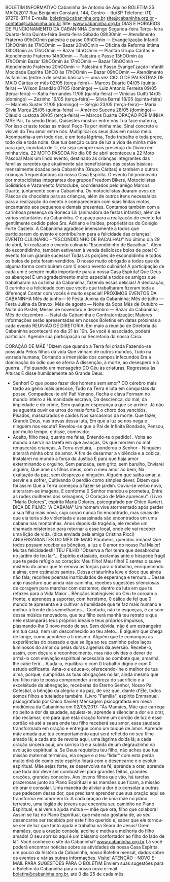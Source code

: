 BOLETIM INFORMATIVO 
Cabaninha de Antonio de Aquino 
BOLETIM 35 MAIO/2017 
Rua Benjamin Constant, 144, Centro— Itu/SP 
Telefone: (11) 97276-8714 
E-mails: boletim@cabaninha.org.br 
site@cabaninha.org.br - contato@cabaninha.org.br 
Site: www.cabaninha.org.br 
DIAS E HORÁRIOS DE FUNCIONAMENTO DA CABANINHA 
Domingo 
Segunda-feira 
Terça-feira 
Quarta-feira 
Quinta-feira 
Sexta-feira 
Sábado 
08h30min — Atendimento Fraterno 
09hOOmin palestra e passe 
09h00min — Evangelização Infantil 
13hOOmin às 17hOOmin — Bazar 
20hOOmin — Oficina da Reforma íntima 
13hOOmin às 17hOOmin — Bazar 
14hOOmin — Plantão Grupo Cáritas 
e Atendimento Fraterno 
14h30min — Palestra e Passe 
13hOOmin às 17hOOmin Bazar 
13hOOmin às 17hOOmin — Bazar 
19hOOmin — Atendimento Fraterno 
20hOOmin — Palestra e Passe 
Evangel'zação Infantil 
Mocidade Espírita 
13hOO às 17hOOmin — Bazar 
09hOOmin — Atendimento às famílias 
(entre a de cestas básicas — uma vez 
CICLO DE PALESTRAS DE MAIO 
Cáritas 
or mês 
02/05 (terça-feira)— Marcos Duarte 
04/05 (quinta-feira) — Wilson Brandão 
07/05 (domingo) — Luiz Antonio Ferreira 
09/05 (terça-feira) — Kátia Fernandes 
11/05 (quinta-feira) — Vinícius Guitti 
14/05 (domingo) — Zezinho 
16/05 (terça-feira)— Silvia Barral 
18/05 (quinta-feira) — Marcelo Suster 
21/05 (domingo) — Sérgio 
23/05 (terça-feira)— Maria Sílvia Murça 
25/05 (quinta-feira) — Américo Sucena 
28/05 (domingo)— Cláudio Lustoza 
30/05 (terça-feira) — Marcos Duarte 
ORAÇÃO POR MINHA MÃE 
Pai, Tu sendo Deus, 
Quisestes mostrar entre nós Tua face materna, 
Por isso criaste todas as mães! 
Peço-Te por minha mãe, 
Sinal concreto e visível do Teu amor entre nós. 
Multiplicai os seus dias em nosso meio. 
Acompanha-a em todo riso, e em toda lágrima, 
Todo trabalho e toda prece, todo dia e toda noite. 
Que tua benção cubra de luz a vida de minha mãe para que, inundada 
de Ti, ela seja sempre mais presença do Divino em minha vida. 
22 MOTO PÁSCOA 
No dia 08 de abril aconteceu a 22 Moto Páscoa! Mais um lindo evento, 
destinado às crianças integrantes das famílias carentes que atualmente 
são beneficiárias das cestas básicas mensalmente doadas pela 
Cabaninha (Grupo Cáritas) e também a outras crianças frequentadoras 
da nossa Casa Espírita. 
O evento foi promovido por motociclistas integrantes dos grupos 
Freedom Bikers, Motociclistas Solidários e Vazamento Motoclube, 
coordenados pelo amigo Marcos Duarte, juntamente com a Cabaninha. 
Os motociclistas doaram ovos de Páscoa de chocolate para as crianças, 
além de outros itens necessários para a realização do evento e 
compareceram com suas lindas motos, encantando aos pequenos e 
demais presentes. Contamos também com a carinhosa presença da 
Boneca Lili (animadora de festas infantis), além de vários voluntários 
da Cabaninha. O espaço para a realização do evento foi gentilmente 
cedido pelos Srs. Adriano e Iraídes, proprietários do Colégio Forte 
Castelo. 
A Cabaninha agradece imensamente a todos que participaram do 
evento e contribuíram para a felicidade das crianças! 
EVENTO CULINÁRIO - "ESCONDIDINHO DE BACALHAU" 
No último dia 29 de abril, foi realizado o evento culinário 
"Escondidinho de Bacalhau". Além do escondidinho, também 
estiveram à venda deliciosos bolos de pote! 
O evento foi um grande sucesso! Todas as porções de escondidinho e 
todos os bolos de pote foram vendidos. 
O nosso muito obrigado a todos que de alguma forma contribuíram 
com 0 nosso evento culinário! A participação de cada um é sempre 
muito importante para a nossa Casa Espírita! Que Deus os abençoe! 
E um agradecimento muito especial a todos os amigos que 
trabalharam na cozinha da Cabaninha, fazendo essas delícias! A 
dedicação, 0 carinho e a felicidade com que vocês que trabalharam 
fizeram toda a diferença! Contar com vocês é muito especial! 
PRÓXIMOS EVENTOS DA CABANINHA 
Mês de junho— lê Festa Junina da Cabaninha; 
Mês de julho — Festa Julina da Bravox; 
Mês de agosto — Noite da Sopa 
Mês de Outubro — Noite do Pastel; 
Meses de novembro e dezembro — Bazar da Cabaninha; 
Mês de dezembro — Natal da Cabaninha e Confraternização; 
Maiores informações serão apresentadas em nossos Boletins em 
datas próximas a cada evento 
REUNIÃO DE DIRETORIA. Em maio a reunião de Diretoria da Cabaninha 
acontecerá no dia 21 às 10h. Se você é associado, poderá participar. 
Agende sua participação na Secretaria da nossa Casa. 

CORAÇÃO DE MÃE 
"Dizem que quando a Terra foi criada 
Fazendo-se possuída 
Pelos filhos da vida 
Que vinham de outros mundos, 
Tudo na estrada humana, 
Cortando a imensidão dos campos infecundos 
Era a dominação do ódio que se aferra 
À dissenção, à morte, ao desespero e à guerra... 
Foi quando um mensageiro 
DO Céu às criaturas, 
Regressou às Alturas 
E disse humildemente ao Grande Deus: 
- Senhor! O que posso fazer dos homens sem amor? 
DO cérebro mais tardo ao génio mais precoce, 
Tudo na Terra é luta em conquistas da posse. 
Compadece-te oh! Pai! Veneno, flecha e clava 
Formam no mundo inteiro a Humanidade escrava, 
Da descrença, do mal, da impiedade e do crime, 
Sem qualquer esperança a que se arrime. 
Já não se aguenta ouvir os urros do mais forte 
E o choro dos vencidos, 
Pisados, massacrados e caídos 
Nos sarcasmos da morte. 
Que fazer, Grande Deus, nas trevas dessa luta, 
Em que a luz se nos nega e ninguém nos escuta? 
Revelou-se que o Pai de Infinita Bondade, 
Pensou, por muito tempo, e disse, comovido: 
- Aceito, filho meu, quanto me falas, 
Entendo-te o pedido! . 
Volta ao mundo a servir na tarefa em que avanças, 
Os que morrem no mal renascerão crianças, 
A Terra evoluirá, - ponderou o Senhor - 
Ninguém alterará minha obra de amor. 
A fim de desarmar a violência e a cobiça, 
Instalarei no mundo a força da Justiça 
E para que haja amor exterminando o orgulho, 
Sem pancada, sem grito, sem barulho, 
Enviarei alguém, 
Que ame os filhos meus, com o meu amor ao bem, 
Na exaltação da paz, sem desprezo a ninguém. 
Alguém que saiba amar, a servir e a sofrer, 
Cultivando 0 perdão como simples dever. 
Dizem que foi assim 
Que a Terra começou a fazer-se jardim. 
Ouviu-se verbo novo, alteraram-se imagens, 
E conforme 0 Senhor mandou e prometeu, 
Entre as rudes mulheres dos selvagens, 
O Coração de Mãe apareceu". 
(Livro "Maria Dolores", espírito Maria Dolores, psicografado por 
Chico Xavier). 
DICA DE FILME: "A CABANA" 
Um homem vive atormentado após perder a sua filha mais nova, 
cujo corpo nunca foi encontrado, mas sinais de que ela teria sido 
violentada e assassinada são encontrados em uma cabana nas 
montanhas. Anos depois da tragédia, ele recebe um chamado 
misterioso para retornar a esse local, onde ele vai receber uma 
lição de vida. (dica enviada pela amiga Cristina Ricci) 
ANIVERSARIANTES DO MÊS DE MAIO 
Parabéns, queridos irmãos! Que todos possam receber as 
bênçãos, a luz e 0 amor do nosso Pai Maior! Muitas felicidades!!! 
TEU FILHO 
"Observa a flor tenra que desabrocha no jardim de teu lar"... Espírito 
extasiado, exclamas ante o hóspede frágil que te pede refúgio ao 
coração: Meu filho! Meu filho! E sentes o suave mistério do amor que 
te renova as forças para o trabalho, enriquecendo a alma, com 
estímulos santos. Dessa criaturinha leve e doce que ainda não fala, 
recolhes poemas inarticulados de esperança e ternura... Desse anjo 
nascituro que ainda não caminha, recebes sugestões silenciosas de 
coragem para marchar com destemor, dentro da luta em que te 
refazes para a Vida Maior... Bênçãos inatingíveis do Céu te coroam a 
fronte, e aprendes a suportar, com heroísmo, 0 cálice de fel que 0 
mundo te apresenta e a cultivar a humildade que te faz mais humano e 
melhor à frente dos semelhantes... Contudo, não te esqueças, é ao 
som dessa música renovadora, que teu filho será manhã teu retrato e 
que nele estamparás teus próprios ideais e teus próprios impulsos, 
plasmando-lhe 0 novo modo de ser. Sem dúvida, não é um estrangeiro 
em tua casa, nem um desconhecido ao teu afeto... É alguém que chega 
de longe, como acontece a ti mesmo. Alguém que te comungou as 
experiências do passado e que se liga ao teu caminho pelos laços 
luminosos do amor ou pelas duras algemas da aversão. Recebe-o, 
assim, com doçura e reconhecimento, mas não olvides o dever de 
armá-lo com elevação espiritual necessária ao combate que, amanhã, 
lhe cabe ferir... Ajuda-o, equilibra-o com 0 trabalho digno e com 0 
estudo edificante. Ama-o e educa-o, oferecendo-lhe o melhor de tua 
alma, porque, cumpridas as tuas obrigações no lar, ainda mesmo que 
teu filho não te possa compreender a nobreza do sacrifício e a 
excelsitude da abnegação, receberás do Eterno Senhor, Nosso Pai 
Celestial, a bênção da alegria e da paz, de vez que, diante d'Ele, todos 
somos filhos e tutelados também. (Livro "Família", espírito Emmanuel, 
psicografado por Chico Xavier) 
Mensagem psicografada em mesa mediúnica da Cabaninha em 
02/05/2017: 
"Às Mamães, 
Mãe que carrega no peito a dor da saudade, aquieta-te, aprende a 
silenciar a dor e a orar, não reclamar; ore para que esta oração forme 
um cordão de luz e esse cordão vá até a seara onde teu filho receberá 
seu amor, essa saudade transformada em oração e entregue como um 
buquê de amor. Aprende mãe amada que teu comportamento aqui 
será refletido no seu filho amado lá; a cada ato de revolta aqui, uma 
lágrima doída lá; a cada oração sincera aqui, um sorriso lá e a subida de 
um degrauzinho na evolução espiritual lá. Se Deus requisitou teu filho, 
não aches que tua missão maternal terminou, ela segue e o teu "lidar" 
com esta perda muito dirá de como este espírito lidará com o 
desencarne e o evoluir espiritual. Mãe sejas forte, se desenvolva na fé, 
aprende a orar, aprende que toda dor deve ser combustível para 
grandes feitos, grandes orações, grandes consolos. Aos jovens filhos 
que vão, há tarefas prazerosas junto ao Plano Espiritual e as mamães 
que ficam, a missão de orar e consolar. Uma maneira de aliviar a dor é 
o consolar a outras que padecem dessa dor, que precisam aprender 
que sua oração aqui se transforma em amor em lá. A cada oração de 
uma mãe no plano terrestre, uma legião de jovens que encontra seu 
caminho no Plano Espiritual, e aí vem a ajuda mútua — mãe que ora, 
filho que colabora! Assim se faz no Plano Espiritual, que mãe não 
gostaria de, ao seu desencarne ser recebida por este filho querido e, 
saber que ele tornou-se ser de luz que tanto ajuda e trabalha na Seara 
de Jesus! 
Orem mamães, que a oração consola, acolhe e motiva a melhoria do 
filho amado! O seu sorriso aqui é um bálsamo confortador ao filho do 
lado de lá". 
Você conhece o site da Cabaninha? www.cabaninha.org.br 
Lá você poderá encontrar notícias sobre as atividades da nossa Casa 
Espírita, um pouco da história da Cabaninha, nosso Boletim mensal, 
dados sobre os eventos e várias outras informações. Visite! 
ATENÇÃO - NOVO E-MAIL PARA SUGESTÕES PARA O BOLETIM 
Enviem suas sugestões para o Boletim da Cabaninha para o nosso novo 
e-mail boletim@cabaninha.org.br, até 0 dia 25 de cada mês. 